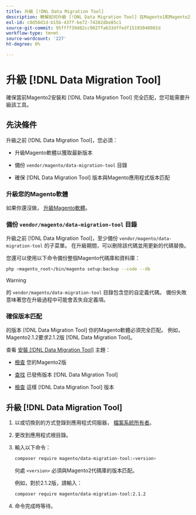 ```yaml
---
title: 升級 [!DNL Data Migration Tool]
description: 瞭解如何升級 [!DNL Data Migration Tool] 在Magento1和Magento2之間傳輸資料。
exl-id: c0d56d1d-b15b-437f-be72-74282dbe85c1
source-git-commit: 95ffff39d82cc9027fa633dffedf15193040802d
workflow-type: tm+mt
source-wordcount: '227'
ht-degree: 0%

---
```


# 升級 [!DNL Data Migration Tool]

確保當前Magento2安裝和 [!DNL Data Migration Tool] 完全匹配，您可能需要升級該工具。

## 先決條件

升級之前 [!DNL Data Migration Tool]，您必須：

* 升級Magento軟體以獲取最新版本

* 備份 `vendor/magento/data-migration-tool` 目錄

* 確保 [!DNL Data Migration Tool] 版本與Magento應用程式版本匹配

### 升級您的Magento軟體

如果你還沒做， [升級Magento軟體](../../upgrade/overview.md)。

### 備份 `vendor/magento/data-migration-tool` 目錄

升級之前 [!DNL Data Migration Tool]，至少備份 `vendor/magento/data-migration-tool` 的子菜單。 在升級期間，可以刪除該代碼並用更新的代碼替換。

您還可以使用以下命令備份整個Magento代碼庫和資料庫：

```bash
php <magento_root>/bin/magento setup:backup --code --db
```

>[!WARNING]
>
>的 `vendor/magento/data-migration-tool` 目錄包含您的自定義代碼。 備份失敗意味著您在升級過程中可能會丟失自定義項。


### 確保版本匹配

的版本 [!DNL Data Migration Tool] 你的Magento軟體必須完全匹配。 例如，Magento2.1.2要求2.1.2版 [!DNL Data Migration Tool]。

查看 [安裝 [!DNL Data Migration Tool]](install.md) 主題：

* [檢查](install.md#check-your-version) 您的Magento2版

* [查找](install.md#find-released-versions-of-data-migration-tool) 已發佈版本 [!DNL Data Migration Tool]

* [檢查](install.md#check-version-of-installed-data-migration-tool) 這樣 [!DNL Data Migration Tool] 版本

## 升級 [!DNL Data Migration Tool]

1. 以或切換到的方式登錄到應用程式伺服器， [檔案系統所有者](../../installation/prerequisites/file-system/overview.md)。
1. 更改到應用程式根目錄。
1. 輸入以下命令：

   ```bash
   composer require magento/data-migration-tool:<version>
   ```

   何處 `<version>` 必須與Magento2代碼庫的版本匹配。

   例如，對於2.1.2版，請輸入：

   ```bash
   composer require magento/data-migration-tool:2.1.2
   ```

1. 命令完成時等待。
